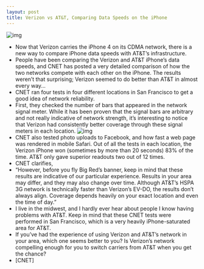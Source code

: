 ```yaml
---
layout: post
title: Verizon vs AT&T, Comparing Data Speeds on the iPhone
---
```

![img](http://media.idownloadblog.com/wp-content/uploads/2011/02/Verizon-v.s.-ATT-Data-Speeds-e1297701814498.jpeg)
* Now that Verizon carries the iPhone 4 on its CDMA network, there is a new way to compare iPhone data speeds with AT&T’s infrastructure.
* People have been comparing the Verizon and AT&T iPhone’s data speeds, and CNET has posted a very detailed comparison of how the two networks compete with each other on the iPhone. The results weren’t that surprising; Verizon seemed to do better than AT&T in almost every way…
* CNET ran four tests in four different locations in San Francisco to get a good idea of network reliability.
* First, they checked the number of bars that appeared in the network signal meter. While it has been proven that the signal bars are arbitrary and not really indicative of network strength, it’s interesting to notice that Verizon had consistently better coverage through these signal meters in each location.
![img](http://media.idownloadblog.com/wp-content/uploads/2011/02/Verizon-and-ATT-speeds-e1297736493716.png)
* CNET also tested photo uploads to Facebook, and how fast a web page was rendered in mobile Safari. Out of all the tests in each location, the Verizon iPhone won (sometimes by more than 20 seconds) 83% of the time. AT&T only gave superior readouts two out of 12 times.
* CNET clarifies,
* “However, before you fly Big Red’s banner, keep in mind that these results are indicative of our particular experience. Results in your area may differ, and they may also change over time. Although AT&T’s HSPA 3G network is technically faster than Verizon’s EV-DO, the results don’t always align. Coverage depends heavily on your exact location and even the time of day.”
* I live in the midwest, and I hardly ever hear about people I know having problems with AT&T. Keep in mind that these CNET tests were performed in San Francisco, which is a very heavily iPhone-saturated area for AT&T.
* If you’ve had the experience of using Verizon and AT&T’s network in your area, which one seems better to you? Is Verizon’s network compelling enough for you to switch carriers from AT&T when you get the chance?
* [CNET]

